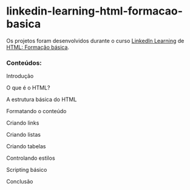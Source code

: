 # linkedin-learning-html-formacao-basica

Os projetos foram desenvolvidos durante o curso 
[LinkedIn Learning](https://www.linkedin.com/learning/) 
de 
[HTML: Formação básica](https://www.linkedin.com/learning/html-formacao-basica/quer-criar-seu-proprio-site?autoplay=true).



<h3>Conteúdos:</h3>

Introdução

O que é o HTML?

A estrutura básica do HTML

Formatando o conteúdo

Criando links

Criando listas

Criando tabelas

Controlando estilos

Scripting básico

Conclusão
